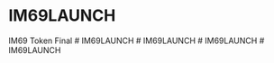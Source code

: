 # IM69LAUNCH
 IM69 Token Final
#   I M 6 9 L A U N C H  
 #   I M 6 9 L A U N C H  
 #   I M 6 9 L A U N C H  
 #   I M 6 9 L A U N C H  
 
